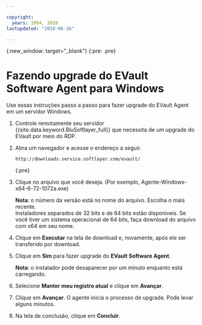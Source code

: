 ```yaml
---

copyright:
  years: 1994, 2018
lastupdated: "2018-06-26"

---
```

{:new_window: target="_blank"}
{:pre: .pre}

# Fazendo upgrade do EVault Software Agent para Windows 

Use essas instruções passo a passo para fazer upgrade do EVault Agent em um servidor Windows.

1. Controle remotamente seu servidor {{site.data.keyword.BluSoftlayer_full}} que necessita de
um upgrade do EVault por meio do RDP.

2. Abra um navegador e acesse o endereço a seguir.
   ```
   http://downloads.service.softlayer.com/evault/
   ```
   {:pre}
  
3. Clique no arquivo que você deseja. (Por exemplo, Agente-Windows-x64-6-72-1072a.exe)

   **Nota**: o número da versão está no nome do arquivo. Escolha o mais recente. <br/>
   Instaladores separados de 32 bits e de 64 bits estão disponíveis. Se você tiver um sistema operacional de 64 bits,
faça download do arquivo com x64 em seu nome.

4. Clique em **Executar** na tela de download e, novamente, após ele ser transferido por download.

5. Clique em **Sim** para fazer upgrade do **EVault Software Agent**.

   **Nota**: o instalador pode desaparecer por um minuto enquanto está carregando.

6. Selecione **Manter meu registro atual** e clique em
**Avançar**.

7. Clique em **Avançar**. O agente inicia o processo de upgrade. Pode levar alguns minutos.

8. Na tela de conclusão, clique em **Concluir**.
